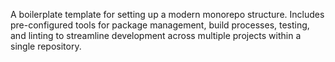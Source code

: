 A boilerplate template for setting up a modern monorepo structure. Includes pre-configured tools for package management, build processes, testing, and linting to streamline development across multiple projects within a single repository.